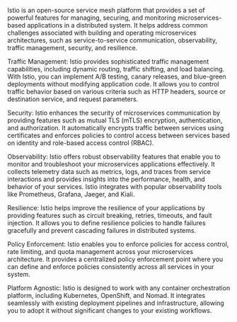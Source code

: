 Istio is an open-source service mesh platform that provides a set of powerful features for managing, securing, and monitoring microservices-based applications in a distributed system. 
It helps address common challenges associated with building and operating microservices architectures, such as service-to-service communication, observability, traffic management, security, and resilience.



Traffic Management:
Istio provides sophisticated traffic management capabilities, including dynamic routing, traffic shifting, and load balancing. With Istio, you can implement A/B testing, canary releases, and blue-green deployments without modifying application code. 
It allows you to control traffic behavior based on various criteria such as HTTP headers, source or destination service, and request parameters.

Security: 
Istio enhances the security of microservices communication by providing features such as mutual TLS (mTLS) encryption, authentication, and authorization. 
It automatically encrypts traffic between services using certificates and enforces policies to control access between services based on identity and role-based access control (RBAC).

Observability: 
Istio offers robust observability features that enable you to monitor and troubleshoot your microservices applications effectively. 
It collects telemetry data such as metrics, logs, and traces from service interactions and provides insights into the performance, health, and behavior of your services. 
Istio integrates with popular observability tools like Prometheus, Grafana, Jaeger, and Kiali.

Resilience:
Istio helps improve the resilience of your applications by providing features such as circuit breaking, retries, timeouts, and fault injection. 
It allows you to define resilience policies to handle failures gracefully and prevent cascading failures in distributed systems.

Policy Enforcement: 
Istio enables you to enforce policies for access control, rate limiting, and quota management across your microservices architecture. 
It provides a centralized policy enforcement point where you can define and enforce policies consistently across all services in your system.

Platform Agnostic: 
Istio is designed to work with any container orchestration platform, including Kubernetes, OpenShift, and Nomad. 
It integrates seamlessly with existing deployment pipelines and infrastructure, allowing you to adopt it without significant changes to your existing workflows.


